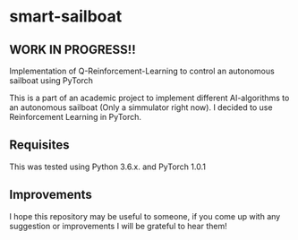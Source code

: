 # smart-sailboat

## WORK IN PROGRESS!!

Implementation of Q-Reinforcement-Learning to control an autonomous sailboat using PyTorch

This is a part of an academic project to implement different AI-algorithms to an autonomous sailboat (Only a simmulator right now).
I decided to use Reinforcement Learning in PyTorch.

## Requisites

This was tested using Python 3.6.x. and PyTorch 1.0.1

## Improvements

I hope this repository may be useful to someone, if you come up with any suggestion or improvements I will be grateful to hear them!

